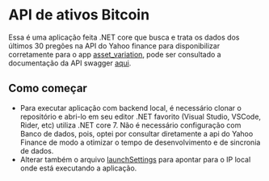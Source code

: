 # API de ativos Bitcoin
Essa é uma aplicação feita .NET core que busca e trata os dados dos últimos 30 pregões na API do Yahoo finance para disponibilizar corretamente para o app [asset_variation](https://github.com/douglas77costa/asset_variation "asset_variation"), pode ser consultado a documentação da API swagger [aqui](https://asset-variation-api.azurewebsites.net/swagger/index.html "aqui").


## Como começar
- Para executar aplicação com backend local, é necessário clonar o repositório e abri-lo em seu editor .NET favorito (Visual Studio, VSCode, Rider, etc) utiliza .NET core 7. Não é necessário configuração com Banco de dados, pois, optei por consultar diretamente a api do Yahoo Finance de modo a otimizar o tempo de desenvolvimento e de sincronia de dados.
- Alterar também o arquivo [launchSettings](https://github.com/douglas77costa/AssetVariationApi/blob/main/AssetVariationApi/Properties/launchSettings.json) para apontar para o IP local onde está executando a aplicação.

